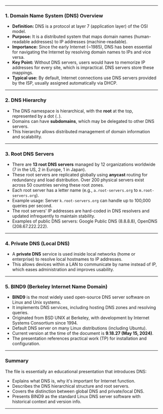 
---

### 1. Domain Name System (DNS) Overview

* **Definition:** DNS is a protocol at layer 7 (application layer) of the OSI model.
* **Purpose:** It is a distributed system that maps domain names (human-readable addresses) to IP addresses (machine-readable).
* **Importance:** Since the early Internet (\~1985), DNS has been essential for navigating the Internet by resolving domain names to IPs and vice versa.
* **Key Point:** Without DNS servers, users would have to memorize IP addresses for every site, which is impractical. DNS servers store these mappings.
* **Typical use:** By default, Internet connections use DNS servers provided by the ISP, usually assigned automatically via DHCP.

---

### 2. DNS Hierarchy

* The DNS namespace is hierarchical, with the **root** at the top, represented by a dot (`.`).
* Domains can have **subdomains**, which may be delegated to other DNS servers.
* This hierarchy allows distributed management of domain information and scalability.

---

### 3. Root DNS Servers

* There are **13 root DNS servers** managed by 12 organizations worldwide (7 in the US, 2 in Europe, 1 in Japan).
* These root servers are replicated globally using **anycast** routing for redundancy and load distribution. Over 200 physical servers exist across 50 countries serving these root zones.
* Each root server has a letter name (e.g., `a.root-servers.org` to `m.root-servers.org`).
* Example usage: Server `k.root-servers.org` can handle up to 100,000 queries per second.
* The root servers' IP addresses are hard-coded in DNS resolvers and updated infrequently to maintain stability.
* Examples of public DNS servers: Google Public DNS (8.8.8.8), OpenDNS (208.67.222.222).

---

### 4. Private DNS (Local DNS)

* A **private DNS** service is used inside local networks (home or enterprise) to resolve local hostnames to IP addresses.
* This allows devices within a LAN to communicate by name instead of IP, which eases administration and improves usability.

---

### 5. BIND9 (Berkeley Internet Name Domain)

* **BIND9** is the most widely used open-source DNS server software on Linux and Unix systems.
* It implements DNS services, including hosting DNS zones and resolving queries.
* Originated from BSD UNIX at Berkeley, with development by Internet Systems Consortium since 1994.
* Default DNS server on many Linux distributions (including Ubuntu).
* Current version at the time of the document is **9.18.27 (May 15, 2024)**.
* The presentation references practical work (TP) for installation and configuration.

---

### Summary

The file is essentially an educational presentation that introduces DNS:

* Explains what DNS is, why it's important for Internet function.
* Describes the DNS hierarchical structure and root servers.
* Covers the distinction between global DNS and private/local DNS.
* Presents BIND9 as the standard Linux DNS server software with historical context and version info.

---

